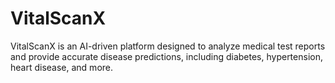 # VitalScanX
VitalScanX is an AI-driven platform designed to analyze medical test reports and provide accurate disease predictions, including diabetes, hypertension, heart disease, and more.
